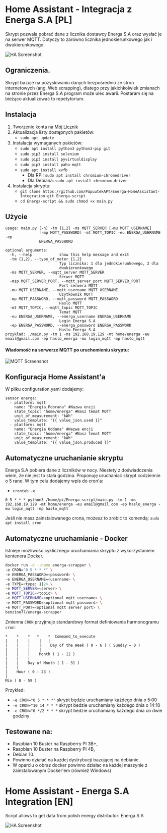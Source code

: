 # Home Assistant - Integracja z Energa S.A [PL]

Skrypt pozwala pobrać dane z licznika dostawcy Energa S.A oraz wysłać je na serwer MQTT. Dotyczy to zarówno licznika jednokierunkowego jak i dwukierunkowego.

![HA Screenshot](https://papuutekapt.github.io/assets/Energa-HomeAssistant-Integration/ha.png)

## Ograniczenia.

Skrypt bazuje na pozyskiwaniu danych bezpośrednio ze stron internetowych (ang. Web scrapping), dlatego przy jakichkolwiek zmianach na stronie przez Energa S.A program może ulec awarii. Postaram się na bieżąco aktualizować to repetytorium.

## Instalacja

1. Tworzenie konta na [Mój Licznik](https://mojlicznik.energa-operator.pl)
2. Aktualizacja listy dostępnych pakietów:
   - `sudo apt update`
3. Instalacja wymaganych pakietów:
   - `sudo apt install python3 python3-pip git`
   - `sudo pip3 install selenium`
   - `sudo pip3 install pyvirtualdisplay`
   - `sudo pip3 install paho-mqtt`
   - `sudo apt install xvfb`
     - Dla RPI: `sudo apt install chromium-chromedriver`
     - Dla Debiana: `sudo apt install chromium-driver`
4. Instalacja skryptu:
   - `git clone https://github.com/PapuutekAPT/Energa-HomeAssistant-Integration.git Energa-script `
   - `cd Energa-script && sudo chmod +x main.py`

## Użycie

```
usage: main.py [-h] -tm {1,2} -ms MQTT_SERVER [-mu MQTT_USERNAME]
               [-mp MQTT_PASSWORD] -mt MQTT_TOPIC -eu ENERGA_USERNAME -ep
               ENERGA_PASSWORD

optional arguments:
  -h, --help            show this help message and exit
  -tm {1,2}, --type_of_meter {1,2}
                        Typ licznika: 1 dla jednokierunkowego, 2 dla
                        dwukierunkowego
  -ms MQTT_SERVER, --mqtt_server MQTT_SERVER
                        Serwer MQTT
  -msp MQTT_SERVER_PORT, --mqtt_server_port MQTT_SERVER_PORT
                        Port serwera MQTT
  -mu MQTT_USERNAME, --mqtt_username MQTT_USERNAME
                        Uzytkownik MQTT
  -mp MQTT_PASSWORD, --mqtt_password MQTT_PASSWORD
                        Haslo MQTT
  -mt MQTT_TOPIC, --mqtt_topic MQTT_TOPIC
                        Temat MQTT
  -eu ENERGA_USERNAME, --energa_username ENERGA_USERNAME
                        Login Energa S.A
  -ep ENERGA_PASSWORD, --energa_password ENERGA_PASSWORD
                        Haslo Energa S.A
przykład: ./main.py -tm 1 -ms 192.168.19.129 -mt home/energa -eu email@gmail.com -ep haslo_energa -mu login_mqtt -mp hasło_mqtt
```

#### Wiadomość na serwerze MQTT po uruchomieniu skryptu:

![MQTT Screenshot](https://papuutekapt.github.io/assets/Energa-HomeAssistant-Integration/mqtt.png)

## Konfiguracja Home Assistant'a

W pliku configuration.yaml dodajemy:

```
sensor energa:
  - platform: mqtt
    name: "Energia Pobrana" #Nazwa encji
    state_topic: "home/energa" #Nasz temat MQTT
    unit_of_measurement: "kWh"
    value_template: "{{ value_json.used }}"
  - platform: mqtt
    name: "Energia Oddana" #Nazwa encji
    state_topic: "home/energa" #Nasz temat MQTT
    unit_of_measurement: "kWh"
    value_template: "{{ value_json.produced }}"
```

## Automatyczne uruchanianie skryptu

Energa S.A pobiera dane z liczników w nocy. Niestety z doświadczenia wiem, że nie jest to stała godzina. Proponuję uruchaniać skrypt codziennie o 5 rano.
W tym celu dodajemy wpis do cron'a:

- `crontab -e`

```
0 5 * * * python3 /home/pi/Energa-script/main.py -tm 1 -ms 192.168.19.129 -mt home/energa -eu email@gmail.com -ep haslo_energa -mu login_mqtt -mp hasło_mqtt
```

Jeśli nie masz zainstalowanego crona, możesz to zrobić to komendą: `sudo apt install cron`

## Automatyczne uruchamianie - Docker

Istnieje możliwośc cyklicznego uruchamiania skryptu z wykorzystaniem kontenera Docker.

```bash
docker run -d --name energa-scrapper \
-e CRON="0 5 * * *" \
-e ENERGA_PASSWORD=<password> \
-e ENERGA_USERNAME=<username> \
-e TYPE=<type: 1|2> \
-e MQTT_SERVER=<server> \
-e MQTT_TOPIC=<topic> \
-e MQTT_USERNAME=<optional mqtt username> \
-e MQTT_PASSWORD=<optional mqtt password> \
-e MQTT_PORT=<optional mqtt server port> \
benzino77/energa-scrapper
```

Zmienna `CRON` przyjmuje standardowy format definiowania harmonogramu `cron`:

```
*    *    *   *    *  Command_to_execute
|    |    |    |   |
|    |    |    |    Day of the Week ( 0 - 6 ) ( Sunday = 0 )
|    |    |    |
|    |    |    Month ( 1 - 12 )
|    |    |
|    |    Day of Month ( 1 - 31 )
|    |
|    Hour ( 0 - 23 )
|
Min ( 0 - 59 )
```

Przykład:

- `-e CRON="0 5 * * *"` skrypt będzie uruchamiany każdego dnia o 5:00
- `-e CRON="10 14 * * *` skrypt bedzie uruchamiany każdego dnia o 14:10
- `-e CRON="0 */2 * * *` skrypt bedzie uruchamiany każdego dnia co dwie godziny

## Testowane na:

- Raspbian 10 Buster na Raspberry PI 3B+,
- Raspbian 10 Buster na Raspberry PI 4B,
- Debian 10.
- Powinno działać na każdej dystrybucji bazującej na debianie.
- W oparciu o obraz docker powinno działac na każdej maszynie z zainstalowanym Docker'em (również Windows)

# Home Assistant - Energa S.A Integration [EN]

Script allows to get data from polish energy distributor: Energa S.A

![HA Screenshot](https://papuutekapt.github.io/assets/Energa-HomeAssistant-Integration/ha.png)
